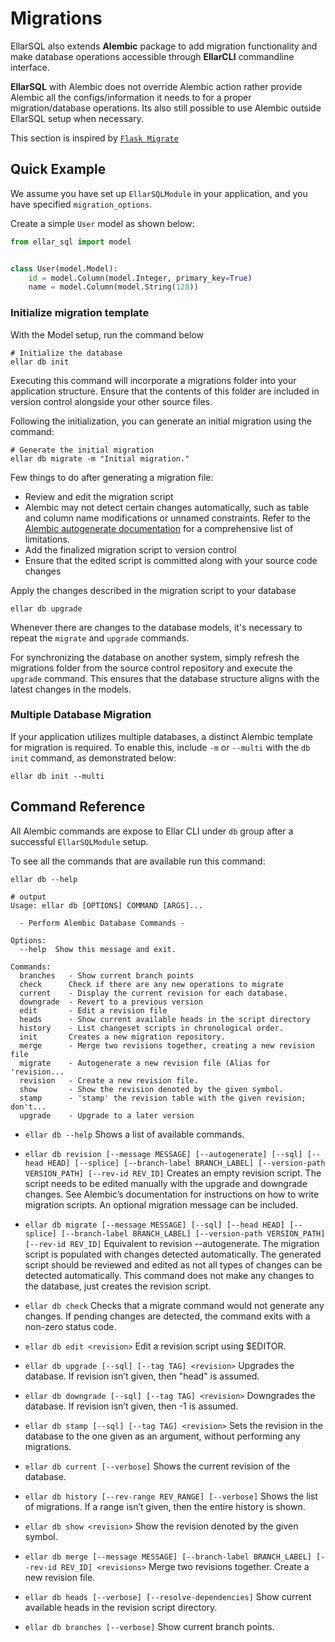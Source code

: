 # **Migrations**
EllarSQL also extends **Alembic** package
to add migration functionality and make database operations accessible through **EllarCLI** commandline interface.

**EllarSQL** with Alembic does not override Alembic action rather provide Alembic all the configs/information
it needs to for a proper migration/database operations.
Its also still possible to use Alembic outside EllarSQL setup when necessary.

This section is inspired by [`Flask Migrate`](https://flask-migrate.readthedocs.io/en/latest/#)

## **Quick Example**
We assume you have set up `EllarSQLModule` in your application, and you have specified `migration_options`.

Create a simple `User` model as shown below:

```python
from ellar_sql import model


class User(model.Model):
    id = model.Column(model.Integer, primary_key=True)
    name = model.Column(model.String(128))
```

### **Initialize migration template**
With the Model setup, run the command below

```shell
# Initialize the database
ellar db init
```

Executing this command will incorporate a migrations folder into your application structure. 
Ensure that the contents of this folder are included in version control alongside your other source files.

Following the initialization, you can generate an initial migration using the command:

```shell
# Generate the initial migration
ellar db migrate -m "Initial migration."
```
Few things to do after generating a migration file:

- Review and edit the migration script
- Alembic may not detect certain changes automatically, such as table and column name modifications or unnamed constraints. Refer to the [Alembic autogenerate documentation](https://alembic.sqlalchemy.org/en/latest/autogenerate.html#what-does-autogenerate-detect-and-what-does-it-not-detect) for a comprehensive list of limitations.
- Add the finalized migration script to version control
- Ensure that the edited script is committed along with your source code changes

Apply the changes described in the migration script to your database

```shell
ellar db upgrade
```

Whenever there are changes to the database models, it's necessary to repeat the `migrate` and `upgrade` commands.

For synchronizing the database on another system, simply refresh the migrations folder from the source control repository 
and execute the `upgrade` command. This ensures that the database structure aligns with the latest changes in the models.

### **Multiple Database Migration**
If your application utilizes multiple databases, a distinct Alembic template for migration is required. 
To enable this, include `-m` or `--multi` with the `db init` command, as demonstrated below:

```shell
ellar db init --multi
```

## **Command Reference**
All Alembic commands are expose to Ellar CLI under `db` group after a successful `EllarSQLModule` setup.

To see all the commands that are available run this command:
```shell
ellar db --help

# output
Usage: ellar db [OPTIONS] COMMAND [ARGS]...

  - Perform Alembic Database Commands -

Options:
  --help  Show this message and exit.

Commands:
  branches   - Show current branch points
  check      Check if there are any new operations to migrate
  current    - Display the current revision for each database.
  downgrade  - Revert to a previous version
  edit       - Edit a revision file
  heads      - Show current available heads in the script directory
  history    - List changeset scripts in chronological order.
  init       Creates a new migration repository.
  merge      - Merge two revisions together, creating a new revision file
  migrate    - Autogenerate a new revision file (Alias for 'revision...
  revision   - Create a new revision file.
  show       - Show the revision denoted by the given symbol.
  stamp      - 'stamp' the revision table with the given revision; don't...
  upgrade    - Upgrade to a later version

```

- `ellar db --help` 
  Shows a list of available commands.


- `ellar db revision [--message MESSAGE] [--autogenerate] [--sql] [--head HEAD] [--splice] [--branch-label BRANCH_LABEL] [--version-path VERSION_PATH] [--rev-id REV_ID]`
  Creates an empty revision script. The script needs to be edited manually with the upgrade and downgrade changes. See Alembic’s documentation for instructions on how to write migration scripts. An optional migration message can be included.


- `ellar db migrate [--message MESSAGE] [--sql] [--head HEAD] [--splice] [--branch-label BRANCH_LABEL] [--version-path VERSION_PATH] [--rev-id REV_ID]`
  Equivalent to revision --autogenerate. The migration script is populated with changes detected automatically. The generated script should be reviewed and edited as not all types of changes can be detected automatically. This command does not make any changes to the database, just creates the revision script.


- `ellar db check`
  Checks that a migrate command would not generate any changes. If pending changes are detected, the command exits with a non-zero status code.


- `ellar db edit <revision>`
  Edit a revision script using $EDITOR.


- `ellar db upgrade [--sql] [--tag TAG] <revision>`
  Upgrades the database. If revision isn’t given, then "head" is assumed.


- `ellar db downgrade [--sql] [--tag TAG] <revision>`
  Downgrades the database. If revision isn’t given, then -1 is assumed.


- `ellar db stamp [--sql] [--tag TAG] <revision>`
  Sets the revision in the database to the one given as an argument, without performing any migrations.


- `ellar db current [--verbose]`
  Shows the current revision of the database.


- `ellar db history [--rev-range REV_RANGE] [--verbose]`
  Shows the list of migrations. If a range isn’t given, then the entire history is shown.


- `ellar db show <revision>`
  Show the revision denoted by the given symbol.


- `ellar db merge [--message MESSAGE] [--branch-label BRANCH_LABEL] [--rev-id REV_ID] <revisions>`
  Merge two revisions together. Create a new revision file.


- `ellar db heads [--verbose] [--resolve-dependencies]`
  Show current available heads in the revision script directory.


- `ellar db branches [--verbose]`
  Show current branch points.
